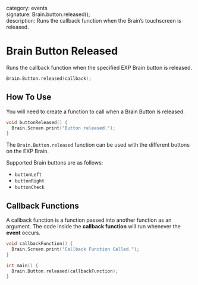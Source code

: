 category: events  
signature: Brain.button.released();  
description: Runs the callback function when the Brain’s touchscreen is released.  

# Brain Button Released

Runs the callback function when the specified EXP Brain button is released.

```cpp
Brain.Button.released(callback);
```

## How To Use

You will need to create a function to call when a Brain Button is released.

```cpp
void buttonReleased() {
  Brain.Screen.print("Button released.");
}
```

The `Brain.Button.released` function can be used with the different buttons on the EXP Brain.


Supported Brain buttons are as follows:

- `buttonLeft`
- `buttonRight`
- `buttonCheck`

## Callback Functions

A callback function is a function passed into another function as an argument. The code inside the **callback function** will run whenever the **event** occurs. 

```cpp
void callbackFunction() {
  Brain.Screen.print("Callback Function Called.");
}

int main() {
  Brain.Button.released(callbackFunction);
}
```

<advanced>
</advanced>